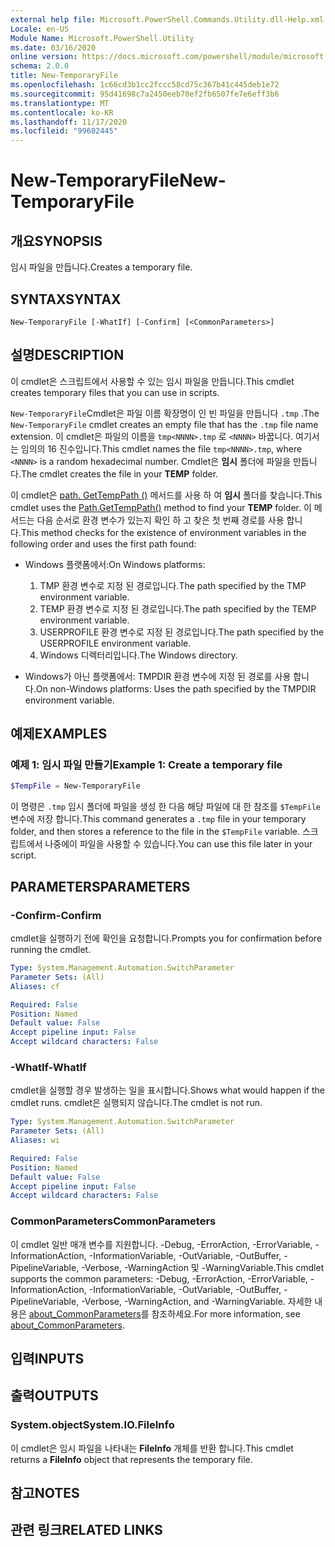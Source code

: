 ```yaml
---
external help file: Microsoft.PowerShell.Commands.Utility.dll-Help.xml
Locale: en-US
Module Name: Microsoft.PowerShell.Utility
ms.date: 03/16/2020
online version: https://docs.microsoft.com/powershell/module/microsoft.powershell.utility/new-temporaryfile?view=powershell-7.2&WT.mc_id=ps-gethelp
schema: 2.0.0
title: New-TemporaryFile
ms.openlocfilehash: 1c66cd3b1cc2fccc58cd75c367b41c445deb1e72
ms.sourcegitcommit: 95d41698c7a2450eeb70ef2fb6507fe7e6eff3b6
ms.translationtype: MT
ms.contentlocale: ko-KR
ms.lasthandoff: 11/17/2020
ms.locfileid: "99602445"
---
```

# <span data-ttu-id="05d72-102">New-TemporaryFile</span><span class="sxs-lookup"><span data-stu-id="05d72-102">New-TemporaryFile</span></span>

## <span data-ttu-id="05d72-103">개요</span><span class="sxs-lookup"><span data-stu-id="05d72-103">SYNOPSIS</span></span>
<span data-ttu-id="05d72-104">임시 파일을 만듭니다.</span><span class="sxs-lookup"><span data-stu-id="05d72-104">Creates a temporary file.</span></span>

## <span data-ttu-id="05d72-105">SYNTAX</span><span class="sxs-lookup"><span data-stu-id="05d72-105">SYNTAX</span></span>

```
New-TemporaryFile [-WhatIf] [-Confirm] [<CommonParameters>]
```

## <span data-ttu-id="05d72-106">설명</span><span class="sxs-lookup"><span data-stu-id="05d72-106">DESCRIPTION</span></span>

<span data-ttu-id="05d72-107">이 cmdlet은 스크립트에서 사용할 수 있는 임시 파일을 만듭니다.</span><span class="sxs-lookup"><span data-stu-id="05d72-107">This cmdlet creates temporary files that you can use in scripts.</span></span>

<span data-ttu-id="05d72-108">`New-TemporaryFile`Cmdlet은 파일 이름 확장명이 인 빈 파일을 만듭니다 `.tmp` .</span><span class="sxs-lookup"><span data-stu-id="05d72-108">The `New-TemporaryFile` cmdlet creates an empty file that has the `.tmp` file name extension.</span></span>
<span data-ttu-id="05d72-109">이 cmdlet은 파일의 이름을 `tmp<NNNN>.tmp` 로 `<NNNN>` 바꿉니다. 여기서는 임의의 16 진수입니다.</span><span class="sxs-lookup"><span data-stu-id="05d72-109">This cmdlet names the file `tmp<NNNN>.tmp`, where `<NNNN>` is a random hexadecimal number.</span></span>
<span data-ttu-id="05d72-110">Cmdlet은 **임시** 폴더에 파일을 만듭니다.</span><span class="sxs-lookup"><span data-stu-id="05d72-110">The cmdlet creates the file in your **TEMP** folder.</span></span>

<span data-ttu-id="05d72-111">이 cmdlet은 [path. GetTempPath ()](/dotnet/api/system.io.path.gettemppath) 메서드를 사용 하 여 **임시** 폴더를 찾습니다.</span><span class="sxs-lookup"><span data-stu-id="05d72-111">This cmdlet uses the [Path.GetTempPath()](/dotnet/api/system.io.path.gettemppath) method to find your **TEMP** folder.</span></span> <span data-ttu-id="05d72-112">이 메서드는 다음 순서로 환경 변수가 있는지 확인 하 고 찾은 첫 번째 경로를 사용 합니다.</span><span class="sxs-lookup"><span data-stu-id="05d72-112">This method checks for the existence of environment variables in the following order and uses the first path found:</span></span>

- <span data-ttu-id="05d72-113">Windows 플랫폼에서:</span><span class="sxs-lookup"><span data-stu-id="05d72-113">On Windows platforms:</span></span>

  1. <span data-ttu-id="05d72-114">TMP 환경 변수로 지정 된 경로입니다.</span><span class="sxs-lookup"><span data-stu-id="05d72-114">The path specified by the TMP environment variable.</span></span>
  1. <span data-ttu-id="05d72-115">TEMP 환경 변수로 지정 된 경로입니다.</span><span class="sxs-lookup"><span data-stu-id="05d72-115">The path specified by the TEMP environment variable.</span></span>
  1. <span data-ttu-id="05d72-116">USERPROFILE 환경 변수로 지정 된 경로입니다.</span><span class="sxs-lookup"><span data-stu-id="05d72-116">The path specified by the USERPROFILE environment variable.</span></span>
  1. <span data-ttu-id="05d72-117">Windows 디렉터리입니다.</span><span class="sxs-lookup"><span data-stu-id="05d72-117">The Windows directory.</span></span>

- <span data-ttu-id="05d72-118">Windows가 아닌 플랫폼에서: TMPDIR 환경 변수에 지정 된 경로를 사용 합니다.</span><span class="sxs-lookup"><span data-stu-id="05d72-118">On non-Windows platforms: Uses the path specified by the TMPDIR environment variable.</span></span>

## <span data-ttu-id="05d72-119">예제</span><span class="sxs-lookup"><span data-stu-id="05d72-119">EXAMPLES</span></span>

### <span data-ttu-id="05d72-120">예제 1: 임시 파일 만들기</span><span class="sxs-lookup"><span data-stu-id="05d72-120">Example 1: Create a temporary file</span></span>

```powershell
$TempFile = New-TemporaryFile
```

<span data-ttu-id="05d72-121">이 명령은 `.tmp` 임시 폴더에 파일을 생성 한 다음 해당 파일에 대 한 참조를 `$TempFile` 변수에 저장 합니다.</span><span class="sxs-lookup"><span data-stu-id="05d72-121">This command generates a `.tmp` file in your temporary folder, and then stores a reference to the file in the `$TempFile` variable.</span></span> <span data-ttu-id="05d72-122">스크립트에서 나중에이 파일을 사용할 수 있습니다.</span><span class="sxs-lookup"><span data-stu-id="05d72-122">You can use this file later in your script.</span></span>

## <span data-ttu-id="05d72-123">PARAMETERS</span><span class="sxs-lookup"><span data-stu-id="05d72-123">PARAMETERS</span></span>

### <span data-ttu-id="05d72-124">-Confirm</span><span class="sxs-lookup"><span data-stu-id="05d72-124">-Confirm</span></span>

<span data-ttu-id="05d72-125">cmdlet을 실행하기 전에 확인을 요청합니다.</span><span class="sxs-lookup"><span data-stu-id="05d72-125">Prompts you for confirmation before running the cmdlet.</span></span>

```yaml
Type: System.Management.Automation.SwitchParameter
Parameter Sets: (All)
Aliases: cf

Required: False
Position: Named
Default value: False
Accept pipeline input: False
Accept wildcard characters: False
```

### <span data-ttu-id="05d72-126">-WhatIf</span><span class="sxs-lookup"><span data-stu-id="05d72-126">-WhatIf</span></span>

<span data-ttu-id="05d72-127">cmdlet을 실행할 경우 발생하는 일을 표시합니다.</span><span class="sxs-lookup"><span data-stu-id="05d72-127">Shows what would happen if the cmdlet runs.</span></span>
<span data-ttu-id="05d72-128">cmdlet은 실행되지 않습니다.</span><span class="sxs-lookup"><span data-stu-id="05d72-128">The cmdlet is not run.</span></span>

```yaml
Type: System.Management.Automation.SwitchParameter
Parameter Sets: (All)
Aliases: wi

Required: False
Position: Named
Default value: False
Accept pipeline input: False
Accept wildcard characters: False
```

### <span data-ttu-id="05d72-129">CommonParameters</span><span class="sxs-lookup"><span data-stu-id="05d72-129">CommonParameters</span></span>

<span data-ttu-id="05d72-130">이 cmdlet 일반 매개 변수를 지원합니다. -Debug, -ErrorAction, -ErrorVariable, -InformationAction, -InformationVariable, -OutVariable, -OutBuffer, -PipelineVariable, -Verbose, -WarningAction 및 -WarningVariable.</span><span class="sxs-lookup"><span data-stu-id="05d72-130">This cmdlet supports the common parameters: -Debug, -ErrorAction, -ErrorVariable, -InformationAction, -InformationVariable, -OutVariable, -OutBuffer, -PipelineVariable, -Verbose, -WarningAction, and -WarningVariable.</span></span> <span data-ttu-id="05d72-131">자세한 내용은 [about_CommonParameters](../Microsoft.PowerShell.Core/About/about_CommonParameters.md)를 참조하세요.</span><span class="sxs-lookup"><span data-stu-id="05d72-131">For more information, see [about_CommonParameters](../Microsoft.PowerShell.Core/About/about_CommonParameters.md).</span></span>

## <span data-ttu-id="05d72-132">입력</span><span class="sxs-lookup"><span data-stu-id="05d72-132">INPUTS</span></span>

## <span data-ttu-id="05d72-133">출력</span><span class="sxs-lookup"><span data-stu-id="05d72-133">OUTPUTS</span></span>

### <span data-ttu-id="05d72-134">System.object</span><span class="sxs-lookup"><span data-stu-id="05d72-134">System.IO.FileInfo</span></span>

<span data-ttu-id="05d72-135">이 cmdlet은 임시 파일을 나타내는 **FileInfo** 개체를 반환 합니다.</span><span class="sxs-lookup"><span data-stu-id="05d72-135">This cmdlet returns a **FileInfo** object that represents the temporary file.</span></span>

## <span data-ttu-id="05d72-136">참고</span><span class="sxs-lookup"><span data-stu-id="05d72-136">NOTES</span></span>

## <span data-ttu-id="05d72-137">관련 링크</span><span class="sxs-lookup"><span data-stu-id="05d72-137">RELATED LINKS</span></span>

